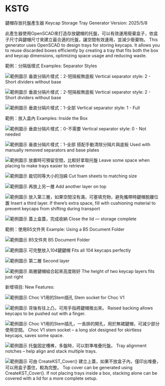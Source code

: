# KSTG
鍵帽存放托盤產生器 Keycap Storage Tray Generator
Version: 2025/5/8

此產生器使用OpenSCAD來打造存放鍵帽的托盤，可以有效運用廢棄盒子，依盒子尺寸與鍵帽尺寸來建立最合適的托盤，讓空間有效運用，並減少廢棄物。
This generator uses OpenSCAD to design trays for storing keycaps. It allows you to reuse discarded boxes efficiently by creating a tray that fits both the box and keycap dimensions, optimizing space usage and reducing waste.

範例：分隔版樣式
Examples: Separator Styles

![範例圖示](/img/gallery/01.jpg "")
垂直分隔片樣式：2-短隔板無底板
Vertical separator style: 2 - Short dividers without base

![範例圖示](/img/gallery/02.jpg "")
垂直分隔片樣式：2-短隔板無底板
Vertical separator style: 2 - Short dividers without base

![範例圖示](/img/gallery/03.jpg "")
垂直分隔片樣式：1-全部
Vertical separator style: 1 - Full

範例：放入盒內
Examples: Inside the Box

![範例圖示](/img/gallery/04.jpg "")
垂直分隔片樣式：0-不需要
Vertical separator style: 0 - Not needed

![範例圖示](/img/gallery/05.jpg "")
垂直分隔片樣式：1-全部
搭配手動清除分隔片與底板
Used with manually removed separators and base plates

![範例圖示](/img/gallery/06.jpg "")
放置時可預留空間，比較好拿取托盤
Leave some space when placing to make trays easier to retrieve

![範例圖示](/img/gallery/07.jpg "")
裁切同等大小的泡綿
Cut foam sheets to matching size

![範例圖示](/img/gallery/08.jpg "")
再放上另一層
Add another layer on top

![範例圖示](/img/gallery/09.jpg "")
放入第三層，如果空間沒有滿，可塞填充物，避免攜帶時鍵帽脫離位置
Insert a third layer. If there’s extra space, fill with cushioning material to prevent keycaps from shifting during transport

![範例圖示](/img/gallery/10.jpg "")
蓋上盒蓋，完成收納
Close the lid — storage complete

範例：使用B5文件夾
Example: Using a B5 Document Folder

![範例圖示](/img/gallery/11.jpg "")
B5文件夾
B5 Document Folder

![範例圖示](/img/gallery/12.jpg "")
可完整放入104鍵鍵帽
Fits all 104 keycaps perfectly

![範例圖示](/img/gallery/13.jpg "")
第二層
Second layer

![範例圖示](/img/gallery/14.jpg "")
兩層鍵帽組合起來高度剛好
The height of two keycap layers fits just right

新增項目:
New Features:

![範例圖示](/img/gallery/15.jpg "")
Choc V1用的Stem插孔
Stem socket for Choc V1

![範例圖示](/img/gallery/15A.jpg "")
背後有往上凸，可用手指將鍵帽推出來。
Raised backing allows keycaps to be pushed out with a finger.

![範例圖示](/img/gallery/16.jpg "")
Choc V1用的Stem插孔，一長排的開孔，用於無裙鍵帽，可減少部分使用空間。
Choc V1 stem socket – a long slot designed for skirtless keycaps, saves some space.

![範例圖示](/img/gallery/17.jpg "")
托盤固定槽榫，多盤時，可以對準堆疊托盤。
Tray alignment notches – help align and stack multiple trays.

![範例圖示](/img/gallery/18.jpg "")
可由 CreateKST_Cover() 建立上蓋，如果不放盒子內，僅印出堆疊，可以用盒子蓋住，較為完整。
Top cover can be generated using CreateKST_Cover(). If not placing trays inside a box, stacking alone can be covered with a lid for a more complete setup.

